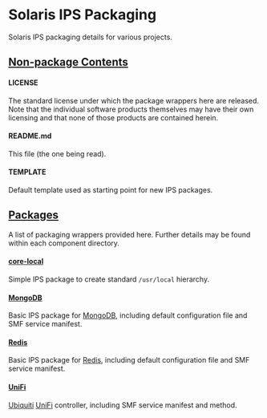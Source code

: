 # Solaris IPS Packaging
Solaris IPS packaging details for various projects.


## <u>Non-package Contents</u>

#### LICENSE
The standard license under which the package wrappers here are released.  Note that the individual software products themselves may have their own licensing and that none of those products are contained herein.

#### README.md
This file (the one being read).

#### TEMPLATE
Default template used as starting point for new IPS packages.


## <u>Packages</u>
A list of packaging wrappers provided here.  Further details may be found within each component directory.

#### [core-local](core-local)   
Simple IPS package to create standard `/usr/local` hierarchy.

#### [MongoDB](MongoDB)  
Basic IPS package for [MongoDB](https://www.mongodb.com), including default configuration file and SMF service manifest.

#### [Redis](Redis)   
Basic IPS package for [Redis](https://redis.io), including default configuration file and SMF service manifest.

#### [UniFi](UniFi)   
[Ubiquiti](https://www.ubnt.com) [UniFi](https://unifi-sdn.ubnt.com) controller, including SMF service manifest and method.

